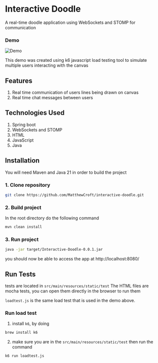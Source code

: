 # Interactive Doodle

A real-time doodle application using WebSockets and STOMP for communication

### Demo
![Demo](https://i.giphy.com/media/v1.Y2lkPTc5MGI3NjExZHY3eHpvY3N1ZjZlbmRya3N5amJ6NDczbWp3d3JmanFqeThrbmRhMCZlcD12MV9pbnRlcm5hbF9naWZfYnlfaWQmY3Q9Zw/JJZTFFpVxgQLnJ5gHJ/giphy.gif)

This demo was created using k6 javascript load testing tool to simulate multiple users interacting with the canvas
## Features
1. Real time communication of users lines being drawn on canvas
2. Real time chat messages between users

## Technologies Used
1. Spring boot
2. WebSockets and STOMP
3. HTML
4. JavaScript
5. Java

## Installation
You will need Maven and Java 21 in order to build the project

### 1. Clone repository
```bash
git clone https://github.com/MatthewCroft/interactive-doodle.git
```
### 2. Build project
In the root directory do the following command
```bash
mvn clean install
```

###  3. Run project
```bash
java -jar target/Interactive-Doodle-0.0.1.jar
```
you should now be able to access the app at http://localhost:8080/ 

## Run Tests
tests are located in ``src/main/resources/static/test``
The HTML files are mocha tests, you can open them directly in the browser to run them

``loadtest.js`` is the same load test that is used in the demo above.
### Run load test
1. install ``k6``, by doing 
```bash
brew install k6
```
2. make sure you are in the ``src/main/resources/static/test`` then run the command
```bash 
k6 run loadtest.js
```
